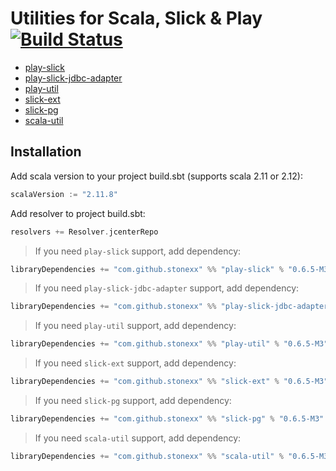# Utilities for Scala, Slick & Play [![Build Status](https://travis-ci.org/stonexx/utils.svg?branch=master)](https://travis-ci.org/stonexx/utils)

- [play-slick](https://github.com/stonexx/utils/tree/master/src/play-slick)
- [play-slick-jdbc-adapter](https://github.com/stonexx/utils/tree/master/src/play-slick-jdbc-adapter)
- [play-util](https://github.com/stonexx/utils/tree/master/src/play-util)
- [slick-ext](https://github.com/stonexx/utils/tree/master/src/slick-ext)
- [slick-pg](https://github.com/stonexx/utils/tree/master/src/slick-pg)
- [scala-util](https://github.com/stonexx/utils/tree/master/src/scala-util)

Installation
------------

Add scala version to your project build.sbt (supports scala 2.11 or 2.12):
```scala
scalaVersion := "2.11.8"
```

Add resolver to project build.sbt:
```scala
resolvers += Resolver.jcenterRepo
```

> If you need `play-slick` support, add dependency:
```scala
libraryDependencies += "com.github.stonexx" %% "play-slick" % "0.6.5-M3"
```

> If you need `play-slick-jdbc-adapter` support, add dependency:
```scala
libraryDependencies += "com.github.stonexx" %% "play-slick-jdbc-adapter" % "0.6.5-M3"
```

> If you need `play-util` support, add dependency:
```scala
libraryDependencies += "com.github.stonexx" %% "play-util" % "0.6.5-M3"
```

> If you need `slick-ext` support, add dependency:
```scala
libraryDependencies += "com.github.stonexx" %% "slick-ext" % "0.6.5-M3"
```

> If you need `slick-pg` support, add dependency:
```scala
libraryDependencies += "com.github.stonexx" %% "slick-pg" % "0.6.5-M3"
```

> If you need `scala-util` support, add dependency:
```scala
libraryDependencies += "com.github.stonexx" %% "scala-util" % "0.6.5-M3"
```
